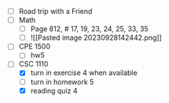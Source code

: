 - [ ] Road trip with a Friend
- [ ] Math
	- [ ] Page 812, # 17, 19, 23, 24, 25, 33, 35  
	- [ ] ![[Pasted image 20230928142442.png]]
- [ ] CPE 1500
	 - [ ] hw5
- [ ] CSC 1110
	- [x] turn in exercise 4 when available
	- [ ] turn in homework 5
	- [x] reading quiz 4